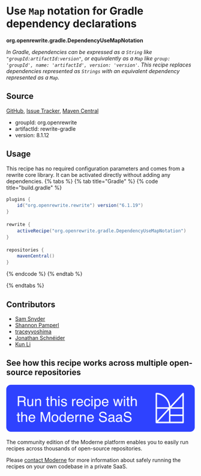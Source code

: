 # Use `Map` notation for Gradle dependency declarations

**org.openrewrite.gradle.DependencyUseMapNotation**

_In Gradle, dependencies can be expressed as a `String` like `"groupId:artifactId:version"`, or equivalently as a `Map` like `group: 'groupId', name: 'artifactId', version: 'version'`. This recipe replaces dependencies represented as `Strings` with an equivalent dependency represented as a `Map`._

## Source

[GitHub](https://github.com/openrewrite/rewrite/blob/main/rewrite-gradle/src/main/java/org/openrewrite/gradle/DependencyUseMapNotation.java), [Issue Tracker](https://github.com/openrewrite/rewrite/issues), [Maven Central](https://central.sonatype.com/artifact/org.openrewrite/rewrite-gradle/8.1.12/jar)

* groupId: org.openrewrite
* artifactId: rewrite-gradle
* version: 8.1.12


## Usage

This recipe has no required configuration parameters and comes from a rewrite core library. It can be activated directly without adding any dependencies.
{% tabs %}
{% tab title="Gradle" %}
{% code title="build.gradle" %}
```groovy
plugins {
    id("org.openrewrite.rewrite") version("6.1.19")
}

rewrite {
    activeRecipe("org.openrewrite.gradle.DependencyUseMapNotation")
}

repositories {
    mavenCentral()
}

```
{% endcode %}
{% endtab %}

{% endtabs %}

## Contributors
* [Sam Snyder](mailto:sam@moderne.io)
* [Shannon Pamperl](mailto:shanman190@gmail.com)
* [traceyyoshima](mailto:tracey.yoshima@gmail.com)
* [Jonathan Schnéider](mailto:jkschneider@gmail.com)
* [Kun Li](mailto:kun@moderne.io)


## See how this recipe works across multiple open-source repositories

[![Moderne Link Image](/.gitbook/assets/ModerneRecipeButton.png)](https://app.moderne.io/recipes/org.openrewrite.gradle.DependencyUseMapNotation)

The community edition of the Moderne platform enables you to easily run recipes across thousands of open-source repositories.

Please [contact Moderne](https://moderne.io/product) for more information about safely running the recipes on your own codebase in a private SaaS.
